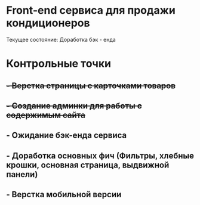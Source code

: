# Front-end сервиса для продажи кондиционеров

Текущее состояние: Доработка бэк - енда
<h1>Контрольные точки</h1>
<h2><s> - Верстка страницы с карточками товаров </s></h2>
<h2><s> - Создание админки для работы с содержимым сайта </s></h2>
<h2> - Ожидание бэк-енда сервиса </h2>
<h2> - Доработка основных фич (Фильтры, хлебные крошки, основная страница, выдвижной панели) </h2>
<h2> - Верстка мобильной версии </h2>
